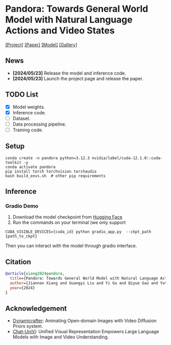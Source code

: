 # Pandora: Towards General World Model with Natural Language Actions and Video States

[[Project]](https://world-model.maitrix.org/)
[[Paper]](https://world-model.maitrix.org/assets/pandora.pdf)
[[Model]](https://huggingface.co/maitrix-org/Pandora)
[[Gallery]](https://world-model.maitrix.org/gallery.html)

## News
- __[2024/05/23]__ Release the model and inference code.
- __[2024/05/23]__ Launch the project page and release the paper.

## TODO List
* [x] Model weights.
* [x] Inference code.
* [ ] Dataset.
* [ ] Data processing pipeline.
* [ ] Training code.

## Setup
```shell
conda create -n pandora python=3.12.3 nvidia/label/cuda-12.1.0::cuda-toolkit -y
conda activate pandora
pip install torch torchvision torchaudio
bash build_envs.sh  # other pip requirements
```

## Inference
### Gradio Demo
1. Download the model checkpoint from [Hugging Face](https://huggingface.co/maitrix-org/Pandora)
2. Run the commands on your terminal (we only support 
```shell
CUDA_VISIBLE_DEVICES={cuda_id} python gradio_app.py  --ckpt_path {path_to_ckpt}
```

Then you can interact with the model through gradio interface.

## Citation
```bib
@article{xiang2024pandora,
  title={Pandora: Towards General World Model with Natural Language Actions and Video States},
  author={Jiannan Xiang and Guangyi Liu and Yi Gu and Qiyue Gao and Yuting Ning and Yuheng Zha and Zeyu Feng and Tianhua Tao and Shibo Hao and Yemin Shi and Zhengzhong Liu and Eric P. Xing and Zhiting Hu},
  year={2024}
}
```

## Acknowledgement
* [Dynamicrafter](https://github.com/Doubiiu/DynamiCrafter/tree/main): Animating Open-domain Images with Video Diffusion Priors
  system.
* [Chat-UniVi](https://github.com/PKU-YuanGroup/Chat-UniVi): Unified Visual Representation Empowers Large Language Models with Image and Video Understanding.
